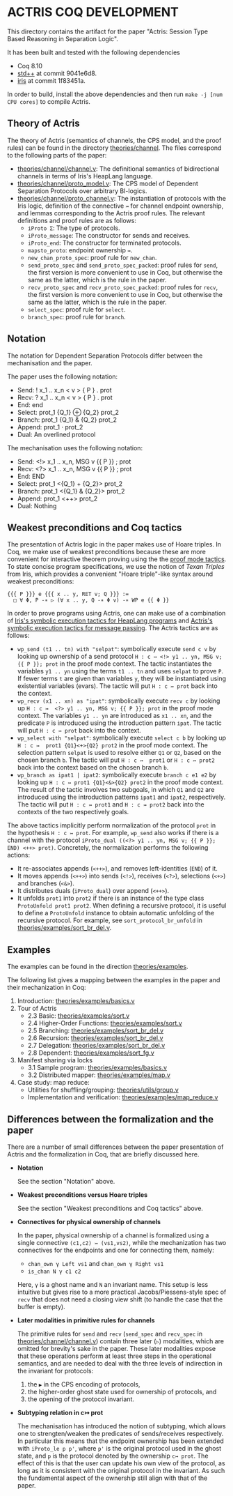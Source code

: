 # ACTRIS COQ DEVELOPMENT

This directory contains the artifact for the paper "Actris: Session Type
Based Reasoning in Separation Logic".

It has been built and tested with the following dependencies

 - Coq 8.10
 - [std++](https://gitlab.mpi-sws.org/robbertkrebbers/coq-stdpp) at
   commit 9041e6d8.
 - [iris](https://gitlab.mpi-sws.org/iris/iris) at
   commit 1f83451a.

In order to build, install the above dependencies and then run
`make -j [num CPU cores]` to compile Actris.

## Theory of Actris

The theory of Actris (semantics of channels, the CPS model, and the proof rules)
can be found in the directory [theories/channel](theories/channel). The files
correspond to the following parts of the paper:

- [theories/channel/channel.v](theories/channel/channel.v): The definitional
  semantics of bidirectional channels in terms of Iris's HeapLang language.
- [theories/channel/proto_model.v](theories/channel/proto_model.v): The CPS
  model of Dependent Separation Protocols over arbitrary BI-logics.
- [theories/channel/proto_channel.v](theories/channel/proto_channel.v): The
  instantiation of protocols with the Iris logic, definition of the connective `↣`
  for channel endpoint ownership, and lemmas corresponding to the Actris proof rules.
  The relevant definitions and proof rules are as follows:
  + `iProto Σ`: The type of protocols.
  + `iProto_message`: The constructor for sends and receives.
  + `iProto_end`: The constructor for terminated protocols.
  + `mapsto_proto`: endpoint ownership `↣`.
  + `new_chan_proto_spec`: proof rule for `new_chan`.
  + `send_proto_spec` and `send_proto_spec_packed`: proof rules for `send`, the
    first version is more convenient to use in Coq, but otherwise the same as
    the latter, which is the rule in the paper.
  + `recv_proto_spec` and `recv_proto_spec_packed`: proof rules for `recv`, the
    first version is more convenient to use in Coq, but otherwise the same as
    the latter, which is the rule in the paper.
  + `select_spec`: proof rule for `select`.
  + `branch_spec`: proof rule for `branch`.

## Notation

The notation for Dependent Separation Protocols differ between the
mechanisation and the paper.

The paper uses the following notation:

- Send:   ! x_1 .. x_n < v > { P } . prot
- Recv:   ? x_1 .. x_n < v > { P } . prot
- End:    end
- Select: prot_1 {Q_1} ⊕ {Q_2} prot_2
- Branch: prot_1 {Q_1} & {Q_2} prot_2
- Append: prot_1 · prot_2
- Dual:   An overlined protocol

The mechanisation uses the following notation:

- Send:   <!> x_1 .. x_n, MSG v {{ P }} ; prot
- Recv:   <?> x_1 .. x_n, MSG v {{ P }} ; prot
- End:    END
- Select: prot_1 <{Q_1} + {Q_2}> prot_2
- Branch: prot_1 <{Q_1} & {Q_2}> prot_2
- Append: prot_1 <++> prot_2
- Dual:   Nothing

## Weakest preconditions and Coq tactics

The presentation of Actris logic in the paper makes use of Hoare triples. In
Coq, we make use of weakest preconditions because these are more convenient for
interactive theorem proving using the the [proof mode tactics][ProofMode]. To
state concise program specifications, we use the notion of *Texan Triples* from
Iris, which provides a convenient "Hoare triple"-like syntax around weakest
preconditions:

```
{{{ P }}} e {{{ x .. y, RET v; Q }}} :=
  □ ∀ Φ, P -∗ ▷ (∀ x .. y, Q -∗ Φ v) -∗ WP e {{ Φ }}
```

In order to prove programs using Actris, one can make use of a combination of
[Iris's symbolic execution tactics for HeapLang programs][HeapLang] and
[Actris's symbolic execution tactics for message passing][ActrisProofMode]. The
Actris tactics are as follows:

- `wp_send (t1 .. tn) with "selpat"`: symbolically execute `send c v` by looking
  up ownership of a send protocol `H : c ↣ <!> y1 .. yn, MSG v; {{ P }}; prot`
  in the proof mode context. The tactic instantiates the variables `y1 .. yn`
  using the terms `t1 .. tn` and uses `selpat` to prove `P`. If fewer terms
  `t` are given than variables `y`, they will be instantiated using existential
  variables (evars). The tactic will put `H : c ↣ prot` back into the context.
- `wp_recv (x1 .. xn) as "ipat"`: symbolically execute `recv c` by looking up
  `H : c ↣  <?> y1 .. yn, MSG v; {{ P }}; prot` in the proof mode context. The
  variables `y1 .. yn` are introduced as `x1 .. xn`, and the predicate `P` is
  introduced using the introduction pattern `ipat`. The tactic will put
  `H : c ↣ prot` back into the context.
- `wp_select with "selpat"`: symbolically execute `select c b` by looking up
  `H : c ↣  prot1 {Q1}<+>{Q2} prot2` in the proof mode context. The selection
  pattern `selpat` is used to resolve either `Q1` or `Q2`, based on the chosen
  branch `b`. The tactic will put `H : c ↣  prot1` or `H : c ↣ prot2` back
  into the context based on the chosen branch `b`.
- `wp_branch as ipat1 | ipat2`: symbolically execute `branch c e1 e2` by looking
  up `H : c ↣ prot1 {Q1}<&>{Q2} prot2` in the proof mode context. The result of
  the tactic involves two subgoals, in which `Q1` and `Q2` are introduced using
  the introduction patterns `ipat1` and `ipat2`, respectively. The tactic will
  put `H : c ↣ prot1` and `H : c ↣ prot2` back into the contexts of the two
  respectively goals.

The above tactics implicitly perform normalization of the protocol `prot` in
the hypothesis `H : c ↣ prot`. For example, `wp_send` also works if there is a
channel with the protocol `iProto_dual ((<?> y1 .. yn, MSG v; {{ P }}; END) <++> prot)`.
Concretely, the normalization performs the following actions:

- It re-associates appends (`<++>`), and removes left-identities (`END`) of it.
- It moves appends (`<++>`) into sends (`<!>`), receives (`<?>`), selections
  (`<+>`) and branches (`<&>`).
- It distributes duals (`iProto_dual`) over append (`<++>`).
- It unfolds `prot1` into `prot2` if there is an instance of the type class
  `ProtoUnfold prot1 prot2`. When defining a recursive protocol, it is
  useful to define a `ProtoUnfold` instance to obtain automatic unfolding
  of the recursive protocol. For example, see `sort_protocol_br_unfold` in
  [theories/examples/sort_br_del.v](theories/examples/sort_br_del.v).

[HeapLang]: https://gitlab.mpi-sws.org/iris/iris/blob/master/HeapLang.md
[ProofMode]: https://gitlab.mpi-sws.org/iris/iris/blob/master/ProofMode.md
[ActrisProofMode]: theories/channel/proofmode.v

## Examples

The examples can be found in the direction [theories/examples](theories/examples).

The following list gives a mapping between the examples in the paper and their
mechanization in Coq:

1. Introduction: [theories/examples/basics.v](theories/examples/basics.v)
2. Tour of Actris
   - 2.3 Basic: [theories/examples/sort.v](theories/examples/sort.v)
   - 2.4 Higher-Order Functions: [theories/examples/sort.v](theories/examples/sort.v)
   - 2.5 Branching: [theories/examples/sort_br_del.v](theories/examples/sort_br_del.v)
   - 2.6 Recursion: [theories/examples/sort_br_del.v](theories/examples/sort_br_del.v)
   - 2.7 Delegation: [theories/examples/sort_br_del.v](theories/examples/sort_br_del.v)
   - 2.8 Dependent: [theories/examples/sort_fg.v](theories/examples/sort_fg.v)
3. Manifest sharing via locks
   - 3.1 Sample program: [theories/examples/basics.v](theories/examples/basics.v)
   - 3.2 Distributed mapper: [theories/examples/map.v](theories/examples/map.v)
4. Case study: map reduce:
   - Utilities for shuffling/grouping: [theories/utils/group.v](theories/utils/group.v)
   - Implementation and verification: [theories/examples/map_reduce.v](theories/examples/map_reduce.v)

## Differences between the formalization and the paper

There are a number of small differences between the paper presentation
of Actris and the formalization in Coq, that are briefly discussed here.

- **Notation**

  See the section "Notation" above.

- **Weakest preconditions versus Hoare triples**

  See the section "Weakest preconditions and Coq tactics" above.

- **Connectives for physical ownership of channels**

  In the paper, physical ownership of a channel is formalized using a single
  connective `(c1,c2) ↣ (vs1,vs2)`, while the mechanization has two connectives
  for the endpoints and one for connecting them, namely:
  - `chan_own γ Left vs1` and `chan_own γ Right vs1`
  - `is_chan N γ c1 c2`
  
  Here, `γ` is a ghost name and `N` an invariant name. This setup is less
  intuitive but gives rise to a more practical Jacobs/Piessens-style spec of
  `recv` that does not need a closing view shift (to handle the case that the
  buffer is empty).

- **Later modalities in primitive rules for channels**

  The primitive rules for `send` and `recv` (`send_spec` and `recv_spec` in
  [theories/channel/channel.v](theories/channel/channel.v)) contain three later
  (`▷`) modalities, which are omitted for brevity's sake in the paper. These
  later modalities expose that these operations perform at least three steps in
  the operational semantics, and are needed to deal with the three levels of
  indirection in the invariant for protocols:
  1. the `▶` in the CPS encoding of protocols,
  2. the higher-order ghost state used for ownership of protocols, and
  3. the opening of the protocol invariant.

- **Subtyping relation in c↣ prot**

  The mechanisation has introduced the notion of subtyping, which allows one to
  strengten/weaken the predicates of sends/receives respectively. In particular
  this means that the endpoint ownership has been extended with `iProto_le p p'`,
  where `p'` is the original protocol used in the ghost state, and `p` is the
  protocol denoted by the ownership `c↣ prot`. The effect of this is that the
  user can update his own view of the protocol, as long as it is consistent
  with the original protocol in the invariant. As such the fundamental aspect of
  the ownership still align with that of the paper.